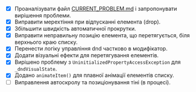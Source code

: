 - [x] Проаналізувати файл [CURRENT_PROBLEM.md](CURRENT_PROBLEM.md) і запропонувати вирішення проблеми.
- [x] Виправити мерехтіння при відпусканні елемента (drop).
- [x] Збільшити швидкість автоматичної прокрутки.
- [x] Виправити неправильну позицію елемента, що перетягується, біля верхнього краю списку.
- [x] Перенести логіку управління dnd частково в модифікатор.
- [x] Додати візуальні ефекти для перетягування елементів.
- [x] Вирішено проблему з `UninitializedPropertyAccessException` для `_dndVisualState`.
- [x] Додано `animateItem()` для плавної анімації елементів списку.
- [ ] Виправлення автоскролу та позиціонування тіні (в процесі).